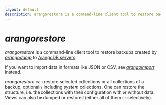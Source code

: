 ```yaml
---
layout: default
description: arangorestore is a command-line client tool to restore backups created by arangodump toArangoDB servers
---
```

# _arangorestore_

_arangorestore_ is a command-line client tool to restore backups created by
[_arangodump_](programs-arangodump.html) to
[ArangoDB servers](programs-arangod.html).

If you want to import data in formats like JSON or CSV, see
[_arangoimport_](programs-arangoimport.html) instead.

_arangorestore_ can restore selected collections or all collections of a backup,
optionally including _system_ collections. One can restore the structure, i.e.
the collections with their configuration with or without data.
Views can also be dumped or restored (either all of them or selectively).
